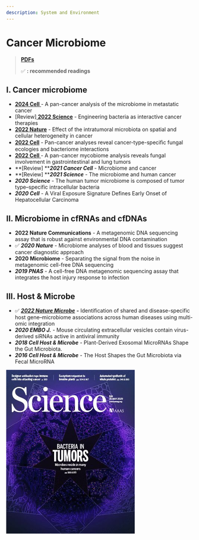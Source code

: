 ```yaml
---
description: System and Environment
---
```


# Cancer Microbiome

> [**PDFs**](https://cloud.tsinghua.edu.cn/d/07d2b19d6b284ebea5ea/?p=%2F1.%20Precision%20Medicine\&mode=list)
>
> ✅ **: recommended readings**

## **I. Cancer microbiome**

* [**2024 Cell** ](https://doi.org/10.1016/j.cell.2024.03.021)- A pan-cancer analysis of the microbiome in metastatic cancer
* \[Review][ **2022 Science**](http://www.science.org/doi/10.1126/science.add9667) - Engineering bacteria as interactive cancer therapies
* [**2022 Nature**](https://doi.org/10.1038/s41586-022-05435-0) - Effect of the intratumoral microbiota on spatial and cellular heterogeneity in cancer
* [**2022 Cell**](https://doi.org/10.1016/j.cell.2022.09.005) - Pan-cancer analyses reveal cancer-type-speciﬁc fungal ecologies and bacteriome interactions
* [**2022 Cell** ](https://doi.org/10.1016/j.cell.2022.09.015)- A pan-cancer mycobiome analysis reveals fungal involvement in gastrointestinal and lung tumors
* **\[Review] **_**2021 Cancer Cell**_  - Microbiome and cancer
* **\[Review] **_**2021 Science**_  - The microbiome and human cancer
* _**2020 Science**_ - The human tumor microbiome is composed of tumor type–specific intracellular bacteria
* _**2020 Cell**_ - A Viral Exposure Signature Defines Early Onset of Hepatocellular Carcinoma

## **II. Microbiome in cfRNAs and cfDNAs**

* **2022 Nature Communications** - A metagenomic DNA sequencing assay that is robust against environmental DNA contamination
* ✅ _**2020 Nature**_ - Microbiome analyses of blood and tissues suggest cancer diagnostic approach&#x20;
* **2020 Microbiome** - Separating the signal from the noise in metagenomic cell-free DNA sequencing
* _**2019 PNAS**_ -  A cell-free DNA metagenomic sequencing assay that integrates the host injury response to infection

## III. H**ost & Microbe**

* ✅ [_**2022 Nature Microbe**_](https://doi.org/10.1038/s41564-022-01121-z) _**-**_ Identification of shared and disease-specific host gene–microbiome associations across human diseases using multi-omic integration
* _**2020 EMBO J.**_ -  Mouse circulating extracellular vesicles contain virus-derived siRNAs active in antiviral immunity
* _**2018 Cell Host & Microbe**_ - Plant-Derived Exosomal MicroRNAs Shape the Gut Microbiota.&#x20;
* _**2016 Cell Host & Microbe**_ - The Host Shapes the Gut Microbiota via Fecal MicroRNA

![2020 Science - Bacteria in Tumors](../../../.gitbook/assets/2020-science-the-human-tumor-microbiome-is-composed-of-tumor-type-specific-intracellular-bacteria-cover.jpg)



##
